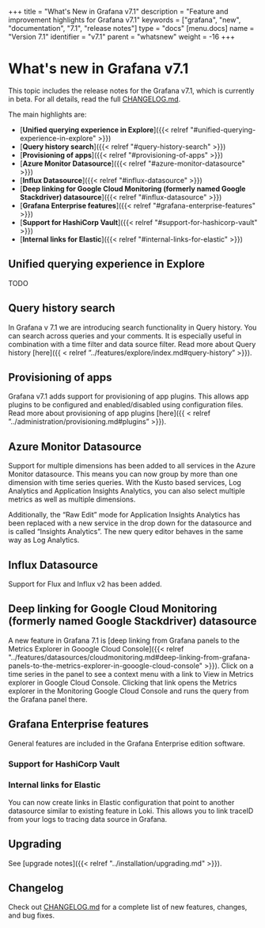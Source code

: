 +++
title = "What's New in Grafana v7.1"
description = "Feature and improvement highlights for Grafana v7.1"
keywords = ["grafana", "new", "documentation", "7.1", "release notes"]
type = "docs"
[menu.docs]
name = "Version 7.1"
identifier = "v7.1"
parent = "whatsnew"
weight = -16
+++

# What's new in Grafana v7.1

This topic includes the release notes for the Grafana v7.1, which is currently in beta. For all details, read the full [CHANGELOG.md](https://github.com/grafana/grafana/blob/master/CHANGELOG.md).

The main highlights are:

- [**Unified querying experience in Explore**]({{< relref "#unified-querying-experience-in-explore" >}})
- [**Query history search**]({{< relref "#query-history-search" >}})
- [**Provisioning of apps**]({{< relref "#provisioning-of-apps" >}})
- [**Azure Monitor Datasource**]({{< relref "#azure-monitor-datasource" >}})
- [**Influx Datasource**]({{< relref "#influx-datasource" >}})
- [**Deep linking for Google Cloud Monitoring (formerly named Google Stackdriver) datasource**]({{< relref "#influx-datasource" >}})
- [**Grafana Enterprise features**]({{< relref "#grafana-enterprise-features" >}})
- [**Support for HashiCorp Vault**]({{< relref "#support-for-hashicorp-vault" >}})
- [**Internal links for Elastic**]({{< relref "#internal-links-for-elastic" >}})

## Unified querying experience in Explore
TODO

## Query history search
In Grafana v 7.1 we are introducing search functionality in Query history. You can search across queries and your comments. It is especially useful in combination with a time filter and data source filter. Read more about Query history [here]({{ < relref ”../features/explore/index.md#query-history” >}}).

## Provisioning of apps

Grafana v7.1 adds support for provisioning of app plugins. This allows app plugins to be configured and enabled/disabled using configuration files. Read more about provisioning of app plugins [here]({{ < relref ”../administration/provisioning.md#plugins” >}}).  

## Azure Monitor Datasource

Support for multiple dimensions has been added to all services in the Azure Monitor datasource. This means you can now group by more than one dimension with time series queries. With the Kusto based services, Log Analytics and Application Insights Analytics, you can also select multiple metrics as well as multiple dimensions.

Additionally, the “Raw Edit” mode for Application Insights Analytics has been replaced with a new service in the drop down for the datasource and is called “Insights Analytics”. The new query editor behaves in the same way as Log Analytics.  

## Influx Datasource

Support for Flux and Influx v2 has been added.

## Deep linking for Google Cloud Monitoring (formerly named Google Stackdriver) datasource

A new feature in Grafana 7.1 is [deep linking from Grafana panels to the Metrics Explorer in Gooogle Cloud Console]({{< relref "../features/datasources/cloudmonitoring.md#deep-linking-from-grafana-panels-to-the-metrics-explorer-in-gooogle-cloud-console" >}}). Click on a time series in the panel to see a context menu with a link to View in Metrics explorer in Google Cloud Console. Clicking that link opens the Metrics explorer in the Monitoring Google Cloud Console and runs the query from the Grafana panel there.

## Grafana Enterprise features

General features are included in the Grafana Enterprise edition software.

### Support for HashiCorp Vault

### Internal links for Elastic
You can now create links in Elastic configuration that point to another datasource similar to existing feature in
 Loki. This allows you to link traceID from your logs to tracing data source in Grafana.


## Upgrading

See [upgrade notes]({{< relref "../installation/upgrading.md" >}}).

## Changelog

Check out [CHANGELOG.md](https://github.com/grafana/grafana/blob/master/CHANGELOG.md) for a complete list of new features, changes, and bug fixes.
